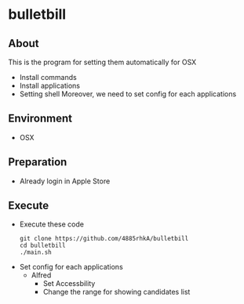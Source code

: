 bulletbill
===============================

About
-------------------------------
This is the program for setting them automatically for OSX
+ Install commands
+ Install applications
+ Setting shell
Moreover, we need to set config for each applications

Environment
-------------------------------
* OSX

Preparation
-------------------------------
* Already login in Apple Store

Execute
-------------------------------
+ Execute these code  
    ```
    git clone https://github.com/4885rhkA/bulletbill
    cd bulletbill
    ./main.sh
    ```
+ Set config for each applications
  * Alfred
    * Set Accessbility
    *  Change the range for showing candidates list
